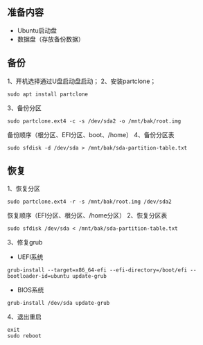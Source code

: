 ## 准备内容
- Ubuntu启动盘
- 数据盘（存放备份数据）

## 备份
1、开机选择通过U盘启动盘启动；
2、安装partclone；
```
sudo apt install partclone
```
3、备份分区
```
sudo partclone.ext4 -c -s /dev/sda2 -o /mnt/bak/root.img
```
备份顺序（根分区、EFI分区、boot、/home）
4、备份分区表
```
sudo sfdisk -d /dev/sda > /mnt/bak/sda-partition-table.txt
```
## 恢复
1、恢复分区
```
sudo partclone.ext4 -r -s /mnt/bak/root.img /dev/sda2
```
恢复顺序（EFI分区、根分区、/home分区）
2、恢复分区表
```
sudo sfdisk /dev/sda < /mnt/bak/sda-partition-table.txt
```
3、修复grub
- UEFI系统
```
grub-install --target=x86_64-efi --efi-directory=/boot/efi --bootloader-id=ubuntu update-grub
```
- BIOS系统
```
grub-install /dev/sda update-grub
```
4、退出重启
```
exit
sudo reboot
```
